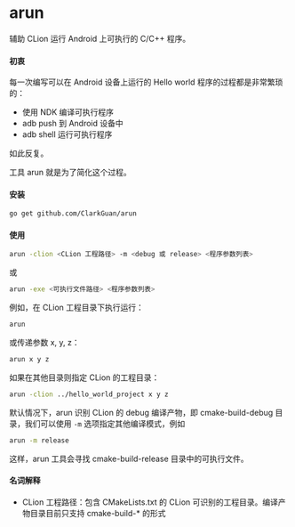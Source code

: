 # arun

辅助 CLion 运行 Android 上可执行的 C/C++ 程序。

#### 初衷

每一次编写可以在 Android 设备上运行的 Hello world 程序的过程都是非常繁琐的：

* 使用 NDK 编译可执行程序
* adb push 到 Android 设备中
* adb shell 运行可执行程序

如此反复。

工具 arun 就是为了简化这个过程。

#### 安装

```bash
go get github.com/ClarkGuan/arun
```

#### 使用

```bash
arun -clion <CLion 工程路径> -m <debug 或 release> <程序参数列表>
```

或

```bash
arun -exe <可执行文件路径> <程序参数列表>
```

例如，在 CLion 工程目录下执行运行：

```bash
arun
```

或传递参数 x, y, z：

```bash
arun x y z
```

如果在其他目录则指定 CLion 的工程目录：

```bash
arun -clion ../hello_world_project x y z
```

默认情况下，arun 识别 CLion 的 debug 编译产物，即 cmake-build-debug 目录，我们可以使用 `-m` 选项指定其他编译模式，例如

```bash
arun -m release
```

这样，arun 工具会寻找 cmake-build-release 目录中的可执行文件。

#### 名词解释

* CLion 工程路径：包含 CMakeLists.txt 的 CLion 可识别的工程目录。编译产物目录目前只支持 cmake-build-* 的形式
